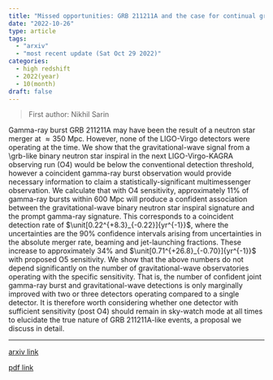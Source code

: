 ```yaml
---
title: "Missed opportunities: GRB 211211A and the case for continual gravitational-wave coverage with a single observatory"
date: "2022-10-26"
type: article
tags:
  - "arxiv"
  - "most recent update (Sat Oct 29 2022)"
categories:
  - high redshift
  - 2022(year)
  - 10(month)
draft: false
---
```


> First author: Nikhil Sarin

 Gamma-ray burst GRB 211211A may have been the result of a neutron star merger
at $\approx350$ Mpc. However, none of the LIGO-Virgo detectors were operating
at the time. We show that the gravitational-wave signal from a \grb-like binary
neutron star inspiral in the next LIGO-Virgo-KAGRA observing run (O4) would be
below the conventional detection threshold, however a coincident gamma-ray
burst observation would provide necessary information to claim a
statistically-significant multimessenger observation. We calculate that with O4
sensitivity, approximately $11\%$ of gamma-ray bursts within 600 Mpc will
produce a confident association between the gravitational-wave binary neutron
star inspiral signature and the prompt gamma-ray signature. This corresponds to
a coincident detection rate of $\unit[0.22^{+8.3}_{-0.22}]{yr^{-1}}$, where the
uncertainties are the 90\% confidence intervals arising from uncertainties in
the absolute merger rate, beaming and jet-launching fractions. These increase
to approximately $34\%$ and $\unit[0.71^{+26.8}_{-0.70}]{yr^{-1}}$ with
proposed O5 sensitivity. We show that the above numbers do not depend
significantly on the number of gravitational-wave observatories operating with
the specific sensitivity. That is, the number of confident joint gamma-ray
burst and gravitational-wave detections is only marginally improved with two or
three detectors operating compared to a single detector. It is therefore worth
considering whether one detector with sufficient sensitivity (post O4) should
remain in sky-watch mode at all times to elucidate the true nature of GRB
211211A-like events, a proposal we discuss in detail.

---
[arxiv link](http://arxiv.org/abs/2210.14938v1)

[pdf link](http://arxiv.org/pdf/2210.14938v1)